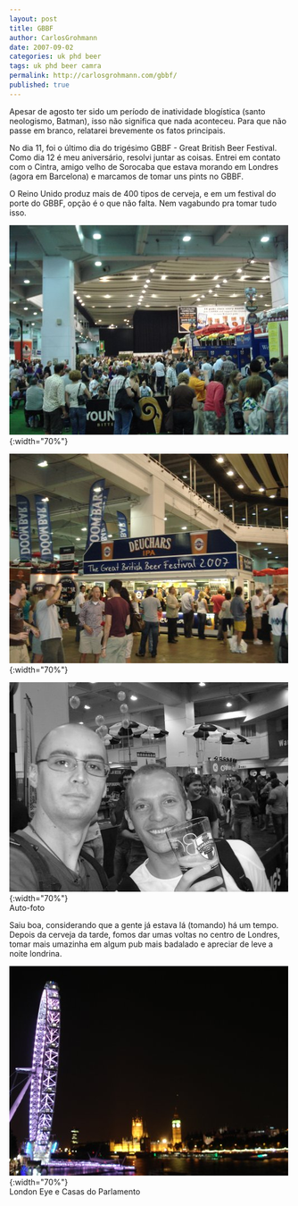 ```yaml
---
layout: post
title: GBBF
author: CarlosGrohmann
date: 2007-09-02
categories: uk phd beer 
tags: uk phd beer camra 
permalink: http://carlosgrohmann.com/gbbf/
published: true
---
```


Apesar de agosto ter sido um período de inatividade blogística (santo neologismo, Batman), isso não significa que nada aconteceu. Para que não passe em branco, relatarei brevemente os fatos principais.  

No dia 11, foi o último dia do trigésimo GBBF - Great British Beer Festival. Como dia 12 é meu aniversário, resolvi juntar as coisas. Entrei em contato com o Cintra, amigo velho de Sorocaba que estava morando em Londres (agora em Barcelona) e marcamos de tomar uns pints no GBBF.   

O Reino Unido produz mais de 400 tipos de cerveja, e em um festival do porte do GBBF, opção é o que não falta. Nem vagabundo pra tomar tudo isso.   

![](/img/geral.jpg){:width="70%"}   

![](/img/deuchars.jpg){:width="70%"}   

![](/img/auto_bw.jpg){:width="70%"}   
Auto-foto  

Saiu boa, considerando que a gente já estava lá (tomando) há um tempo. Depois da cerveja da tarde, fomos dar umas voltas no centro de Londres, tomar mais umazinha em algum pub mais badalado e apreciar de leve a noite londrina.  

![](/img/eye.jpg){:width="70%"}   
London Eye e Casas do Parlamento
